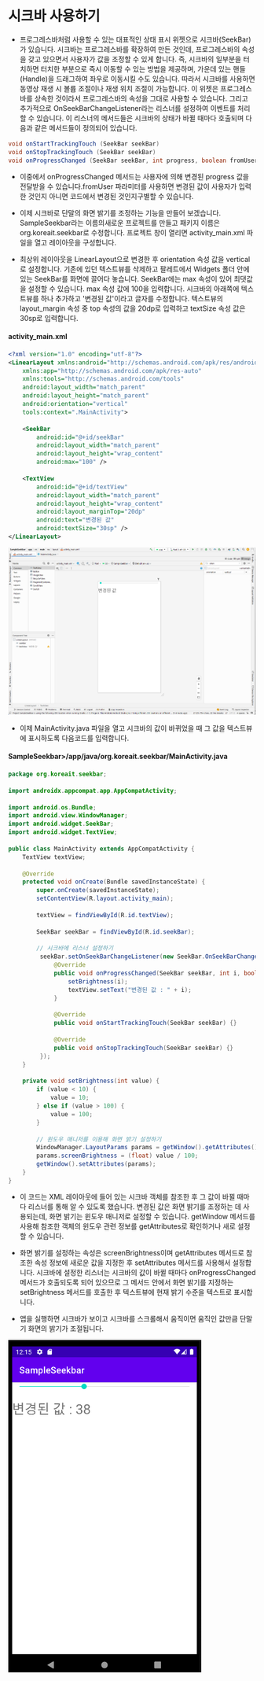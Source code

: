 # 시크바 사용하기

- 프로그레스바처럼 사용할 수 있는 대표적인 상태 표시 위젯으로 시크바(SeekBar)가 있습니다. 시크바는 프로그레스바를 확장하여 만든 것인데, 프로그레스바의 속성을 갖고 있으면서 사용자가 값을 조정할 수 있게 합니다. 즉, 시크바의 일부분을 터치하면 터치한 부분으로 즉시 이동할 수 있는 방법을 제공하며, 가운데 있는 핸들(Handle)을 드래그하여 좌우로 이동시킬 수도 있습니다. 따라서 시크바를 사용하면 동영상 재생 시 볼륨 조절이나 재생 위치 조절이 가능합니다. 이 위젯은 프로그레스바를 상속한 것이라서 프로그레스바의 속성을 그대로 사용할 수 있습니다. 그리고 추가적으로 OnSeekBarChangeListener라는 리스너를 설정하여 이벤트를 처리할 수 있습니다. 이 리스너의 메서드들은 시크바의 상태가 바뀔 때마다 호출되며 다음과 같은 메서드들이 정의되어 있습니다.

```java
void onStartTrackingTouch (SeekBar seekBar)
void onStopTrackingTouch (SeekBar seekBar)
void onProgressChanged (SeekBar seekBar, int progress, boolean fromUser)
```

- 이중에서 onProgressChanged 메서드는 사용자에 의해 변경된 progress 값을 전달받을 수 있습니다.fromUser 파라미터를 사용하면 변경된 값이 사용자가 입력한 것인지 아니면 코드에서 변경된 것인지구별할 수 있습니다.

- 이제 시크바로 단말의 화면 밝기를 조정하는 기능을 만들어 보겠습니다. SampleSeekbar라는 이름의새로운 프로젝트를 만들고 패키지 이름은 org.koreait.seekbar로 수정합니다. 프로젝트 창이 열리면 activity_main.xml 파일을 열고 레이아웃을 구성합니다.

- 최상위 레이아웃을 LinearLayout으로 변경한 후 orientation 속성 값을 vertical로 설정합니다. 기존에 있던 텍스트뷰를 삭제하고 팔레트에서 Widgets 폴더 안에 있는 SeekBar를 화면에 끌어다 놓습니다. SeekBar에는 max 속성이 있어 최댓값을 설정할 수 있습니다. max 속성 값에 100을 입력합니다. 시크바의 아래쪽에 텍스트뷰를 하나 추가하고 '변경된 값'이라고 글자를 수정합니다. 텍스트뷰의 layout_margin 속성 중 top 속성의 값을 20dp로 입력하고 textSize 속성 값은 30sp로 입력합니다.

#### activity_main.xml

```xml
<?xml version="1.0" encoding="utf-8"?>
<LinearLayout xmlns:android="http://schemas.android.com/apk/res/android"
    xmlns:app="http://schemas.android.com/apk/res-auto"
    xmlns:tools="http://schemas.android.com/tools"
    android:layout_width="match_parent"
    android:layout_height="match_parent"
    android:orientation="vertical"
    tools:context=".MainActivity">

    <SeekBar
        android:id="@+id/seekBar"
        android:layout_width="match_parent"
        android:layout_height="wrap_content"
        android:max="100" />

    <TextView
        android:id="@+id/textView"
        android:layout_width="match_parent"
        android:layout_height="wrap_content"
        android:layout_marginTop="20dp"
        android:text="변경된 값"
        android:textSize="30sp" />
</LinearLayout>
```

![image1](https://raw.githubusercontent.com/yonggyo1125/curriculum300H/main/7.Android(60%EC%8B%9C%EA%B0%84)/8~9%EC%9D%BC%EC%B0%A8(6h)%20-%20%EC%83%88%EB%A1%9C%EC%9A%B4%20%EB%B7%B0%2C%20%EB%A0%88%EC%9D%B4%EC%95%84%EC%9B%83%20%EB%A7%8C%EB%93%A4%EA%B8%B0%2C%20%EC%B9%B4%EB%93%9C%20%EB%B7%B0%2C%20%EB%A6%AC%EC%8B%B8%EC%9D%B4%ED%81%B4%EB%9F%AC%20%EB%B7%B0%20%EB%93%B1/7.%20%EC%8B%9C%ED%81%AC%EB%B0%94/images/image1.png)

- 이제 MainActivity.java 파일을 열고 시크바의 값이 바뀌었을 때 그 값을 텍스트뷰에 표시하도록 다음코드를 입력합니다.

#### SampleSeekbar>/app/java/org.koreait.seekbar/MainActivity.java

```java
package org.koreait.seekbar;

import androidx.appcompat.app.AppCompatActivity;

import android.os.Bundle;
import android.view.WindowManager;
import android.widget.SeekBar;
import android.widget.TextView;

public class MainActivity extends AppCompatActivity {
    TextView textView;

    @Override
    protected void onCreate(Bundle savedInstanceState) {
        super.onCreate(savedInstanceState);
        setContentView(R.layout.activity_main);

        textView = findViewById(R.id.textView);

        SeekBar seekBar = findViewById(R.id.seekBar);

        // 시크바에 리스너 설정하기
         seekBar.setOnSeekBarChangeListener(new SeekBar.OnSeekBarChangeListener() {
             @Override
             public void onProgressChanged(SeekBar seekBar, int i, boolean b) {
                 setBrightness(i);
                 textView.setText("변경된 값 : " + i);
             }

             @Override
             public void onStartTrackingTouch(SeekBar seekBar) {}

             @Override
             public void onStopTrackingTouch(SeekBar seekBar) {}
         });
    }

    private void setBrightness(int value) {
        if (value < 10) {
            value = 10;
        } else if (value > 100) {
            value = 100;
        }

        // 윈도우 매니저를 이용해 화면 밝기 설정하기
        WindowManager.LayoutParams params = getWindow().getAttributes();
        params.screenBrightness = (float) value / 100;
        getWindow().setAttributes(params);
    }
}
```

- 이 코드는 XML 레이아웃에 들어 있는 시크바 객체를 참조한 후 그 값이 바뀔 때마다 리스너를 통해 알 수 있도록 했습니다. 변경된 값은 화면 밝기를 조정하는 데 사용되는데, 화면 밝기는 윈도우 매니저로 설정할 수 있습니다. getWindow 메서드를 사용해 참조한 객체의 윈도우 관련 정보를 getAttributes로 확인하거나 새로 설정할 수 있습니다.
- 화면 밝기를 설정하는 속성은 screenBrightness이며 getAttributes 메서드로 참조한 속성 정보에 새로운 값을 지정한 후 setAttributes 메서드를 사용해서 설정합니다. 시크바에 설정한 리스너는 시크바의 값이 바뀔 때마다 onProgressChanged 메서드가 호출되도록 되어 있으므로 그 메서드 안에서 화면 밝기를 지정하는 setBrightness 메서드를 호출한 후 텍스트뷰에 현재 밝기 수준을 텍스트로 표시합니다.

- 앱을 실행하면 시크바가 보이고 시크바를 스크롤해서 움직이면 움직인 값만큼 단말기 화면의 밝기가 조절됩니다.

![image2](https://raw.githubusercontent.com/yonggyo1125/curriculum300H/main/7.Android(60%EC%8B%9C%EA%B0%84)/8~9%EC%9D%BC%EC%B0%A8(6h)%20-%20%EC%83%88%EB%A1%9C%EC%9A%B4%20%EB%B7%B0%2C%20%EB%A0%88%EC%9D%B4%EC%95%84%EC%9B%83%20%EB%A7%8C%EB%93%A4%EA%B8%B0%2C%20%EC%B9%B4%EB%93%9C%20%EB%B7%B0%2C%20%EB%A6%AC%EC%8B%B8%EC%9D%B4%ED%81%B4%EB%9F%AC%20%EB%B7%B0%20%EB%93%B1/7.%20%EC%8B%9C%ED%81%AC%EB%B0%94/images/image2.png)

